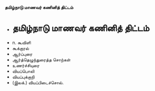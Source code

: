 **தமிழ்நாடு மாணவர் கணினித் திட்டம்**
- # தமிழ்நாடு மாணவர் கணினித் திட்டம்
- n. கூவிளி
- கூக்குரல்
- ஆர்ப்புரை
- ஆர்த்தெழுந்துரைத்த சொற்கள்
-  உணர்ச்சியுரை
- வியப்பொலி
- வியப்புக்குறி
- (இலக்.) வியப்பிடைச்சொல்.

